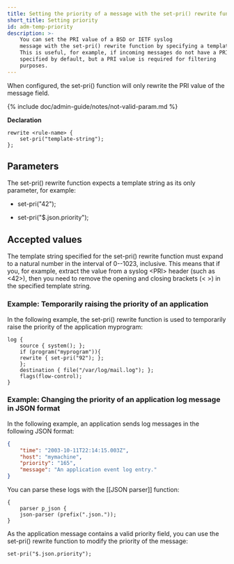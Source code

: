 ```yaml
---
title: Setting the priority of a message with the set-pri() rewrite function
short_title: Setting priority
id: adm-temp-priority
description: >-
    You can set the PRI value of a BSD or IETF syslog
    message with the set-pri() rewrite function by specifying a template string.
    This is useful, for example, if incoming messages do not have a PRI value
    specified by default, but a PRI value is required for filtering
    purposes.
---
```


When configured, the set-pri() function will only rewrite the PRI value
of the message field.

{% include doc/admin-guide/notes/not-valid-param.md %}

**Declaration**

```config
rewrite <rule-name> {
    set-pri("template-string");
};
```

## Parameters

The set-pri() rewrite function expects a template string as its only
parameter, for example:

- set-pri(\"42\");

- set-pri(\"\$.json.priority\");

## Accepted values

The template string specified for the set-pri() rewrite function must
expand to a natural number in the interval of 0--1023, inclusive. This
means that if you, for example, extract the value from a syslog \<PRI\>
header (such as \<42\>), then you need to remove the opening and closing
brackets (\< \>) in the specified template string.

### Example: Temporarily raising the priority of an application

In the following example, the set-pri() rewrite function is used to
temporarily raise the priority of the application myprogram:

```config
log {
    source { system(); };
    if (program("myprogram")){
    rewrite { set-pri("92"); };
    };
    destination { file("/var/log/mail.log"); };
    flags(flow-control);
}
```

### Example: Changing the priority of an application log message in JSON format

In the following example, an application sends log messages in the
following JSON format:

```json
{
    "time": "2003-10-11T22:14:15.003Z",
    "host": "mymachine",
    "priority": "165",
    "message": "An application event log entry."
}
```

You can parse these logs with the [[JSON parser]] function:

```config
{
    parser p_json {
    json-parser (prefix(".json."));
}
```

As the application message contains a valid priority field, you can use
the set-pri() rewrite function to modify the priority of the message:

```config
set-pri("$.json.priority");
```
